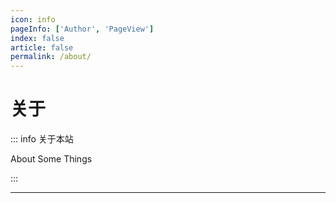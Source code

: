 ```yaml
---
icon: info
pageInfo: ['Author', 'PageView']
index: false
article: false
permalink: /about/
---
```


# 关于

::: info 关于本站

About Some Things

:::

---

<Catalog base='/about/' />
